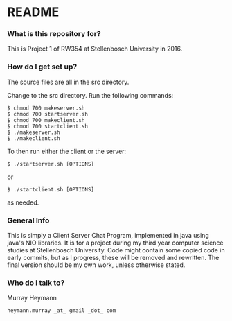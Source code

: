 # README #

### What is this repository for? ###

This is Project 1 of RW354 at Stellenbosch University in 2016.  

### How do I get set up? ###

The source files are all in the src directory.  

Change to the src directory.
Run the following commands:
	
	$ chmod 700 makeserver.sh
	$ chmod 700 startserver.sh
	$ chmod 700 makeclient.sh
	$ chmod 700 startclient.sh
	$ ./makeserver.sh
	$ ./makeclient.sh

To then run either the client or the server:

	$ ./startserver.sh [OPTIONS]

or

	$ ./startclient.sh [OPTIONS]

as needed.


### General Info ###

This is simply a Client Server Chat Program, implemented in java using java's
NIO libraries.  It is for a project during my third year computer science
studies at Stellenbosch University.  Code might contain some copied code in
early commits, but as I progress, these will be removed and rewritten.  The
final version should be my own work, unless otherwise stated.


### Who do I talk to? ###

Murray Heymann

	heymann.murray _at_ gmail _dot_ com
